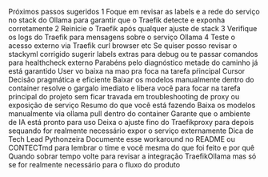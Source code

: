  Próximos passos sugeridos
1 Foque em revisar as labels e a rede do serviço no stack do Ollama para garantir que o Traefik detecte e exponha corretamente
2 Reinicie o Traefik após qualquer ajuste de stack
3 Verifique os logs do Traefik para mensagens sobre o serviço Ollama
4 Teste o acesso externo via Traefik curl browser etc
Se quiser posso revisar o stackyml corrigido sugerir labels extras para debug ou te passar comandos para healthcheck externo
Parabéns pelo diagnóstico  metade do caminho já está garantido
User
vo baixa na mao pra foca na tarefa pŕincipal
Cursor
Decisão pragmática e eficiente
Baixar os modelos manualmente dentro do container resolve o gargalo imediato e libera você para focar na tarefa principal do projeto sem ficar travada em troubleshooting de proxy ou exposição de serviço
 Resumo do que você está fazendo
 Baixa os modelos manualmente via ollama pull  dentro do container
 Garante que o ambiente de IA está pronto para uso
 Deixa o ajuste fino do Traefikproxy para depois sequando for realmente necessário expor o serviço externamente
 Dica de Tech Lead Pythonzeira
 Documente esse workaround no README ou CONTECTmd para lembrar o time e você mesma do que foi feito e por quê
 Quando sobrar tempo volte para revisar a integração TraefikOllama mas só se for realmente necessário para o fluxo do produto